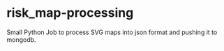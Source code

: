 # risk_map-processing
Small Python Job to process SVG maps into json format and pushing it to mongodb.
